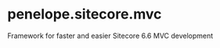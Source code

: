 penelope.sitecore.mvc
=====================

Framework for faster and easier Sitecore 6.6 MVC development
